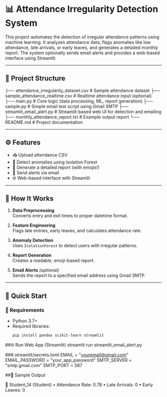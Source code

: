 # 📊 Attendance Irregularity Detection System

This project automates the detection of irregular attendance patterns using machine learning. It analyzes attendance data, flags anomalies like low attendance, late arrivals, or early leaves, and generates a detailed monthly report. The system optionally sends email alerts and provides a web-based interface using Streamlit.

---

## 📁 Project Structure

├── attendance_irregularity_dataset.csv # Sample attendance dataset
├── sample_attendance_realtime.csv # Realtime attendance input (optional)
├── main.py # Core logic (data processing, ML, report generation)
├── sample.py # Simple email test script using Gmail SMTP
├── streamlit_email_alert.py # Streamlit-based web UI for detection and emailing
├── monthly_attendance_report.txt # Example output report
└── README.md # Project documentation


---

## ⚙️ Features

- 📥 Upload attendance CSV
- 🧠 Detect anomalies using Isolation Forest
- 📝 Generate a detailed report (with emojis!)
- 📧 Send alerts via email
- 🌐 Web-based interface with Streamlit

---

## 🧠 How It Works

1. **Data Preprocessing**  
   Converts entry and exit times to proper datetime format.

2. **Feature Engineering**  
   Flags late entries, early leaves, and calculates attendance rate.

3. **Anomaly Detection**  
   Uses `IsolationForest` to detect users with irregular patterns.

4. **Report Generation**  
   Creates a readable, emoji-based report.

5. **Email Alerts** *(optional)*  
   Sends the report to a specified email address using Gmail SMTP.

---

## 🚀 Quick Start

### 🔧 Requirements

- Python 3.7+
- Required libraries:
  ```bash
  pip install pandas scikit-learn streamlit
##🌐 Run Web App (Streamlit)
streamlit run streamlit_email_alert.py

###.streamlit/secrets.toml
EMAIL = "youremail@gmail.com"
EMAIL_PASSWORD = "your_app_password"
SMTP_SERVER = "smtp.gmail.com"
SMTP_PORT = 587

##📌 Sample Output

👤 Student_14 (Student)
   • Attendance Rate: 0.78
   • Late Arrivals: 0
   • Early Leaves: 0



